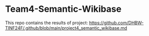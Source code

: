 # Team4-Semantic-Wikibase
This repo contains the results of project: https://github.com/DHBW-TINF24F/.github/blob/main/project4_semantic_wikibase.md
